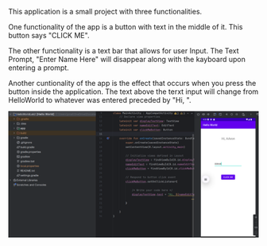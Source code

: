 This application is a small project with three functionalities.

One functionality of the app is a button with text in the middle of it. This button says "CLICK ME".

The other functionality is a text bar that allows for user Input. The Text Prompt, "Enter Name Here" will disappear along with the kayboard upon entering a prompt.

Another cuntionality of the app is the effect that occurs when you press the button inside the application. The text above the terxt input will change from HelloWorld to whatever was entered preceded by "Hi, ".

![img.png](img.png)